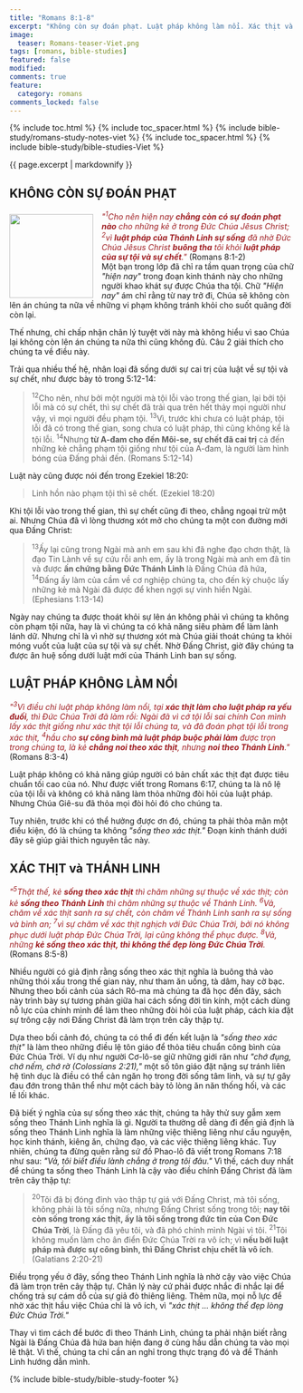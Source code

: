 ```yaml
---
title: "Romans 8:1-8"
excerpt: "Không còn sự đoán phạt. Luật pháp không làm nổi. Xác thịt và Thánh Linh."
image:
  teaser: Romans-teaser-Viet.png
tags: [romans, bible-studies]
featured: false
modified:
comments: true
feature:
  category: romans
comments_locked: false
---
```


{% include toc.html %}
{% include toc_spacer.html %}
{% include bible-study/romans-study-notes-viet %}
{% include toc_spacer.html %}
{% include bible-study/bible-studies-Viet %}

{{ page.excerpt | markdownify }}

## KHÔNG CÒN SỰ ĐOÁN PHẠT

<div>
<p>
<img alt src="http://vacsf.org/assets/images/Romans-teaser-Viet.png" style="border: 0px none; margin: 7px 15px 0px 0px; max-width: 100%; height: 148px; padding: 0px; float: left;">
    <span style="color: rgb(159, 29, 33);"><i>"<sup>1</sup>Cho nên hiện nay <strong>chẳng còn có sự đoán phạt nào</strong> cho những kẻ ở trong Ðức Chúa Jêsus Christ; <sup>2</sup>vì <strong>luật pháp của Thánh Linh sự sống</strong> đã nhờ Ðức Chúa Jêsus Christ <strong>buông tha</strong> tôi khỏi <strong>luật pháp của sự tội và sự chết</strong>."</i></span> (Romans 8:1-2)<br />Một bạn trong lớp đã chỉ ra tầm quan trọng của chữ <i>"hiện nay"</i> trong đoạn kinh thánh này cho những người khao khát sự được Chúa tha tội. Chữ <i>"Hiện nay"</i> ám chỉ rằng từ nay trở đi, Chúa sẽ không còn lên án chúng ta nữa về những vi phạm không tránh khỏi cho suốt quãng đời còn lại.</p>
</div>


Thế nhưng, chỉ chấp nhận chân lý tuyệt vời này mà không hiểu vì sao Chúa lại không còn lên án chúng ta nữa thì cũng không đủ. Câu 2 giải thích cho chúng ta về điều này.

Trải qua nhiều thế hệ, nhân loại đã sống dưới sự cai trị của luật về sự tội và sự chết, như được bày tỏ trong 5:12-14:

> <sup>12</sup>Cho nên, như bởi một người mà tội lỗi vào trong thế gian, lại bởi tội lỗi mà có sự chết, thì sự chết đã trải qua trên hết thảy mọi người như vậy, vì mọi người đều phạm tội.  <sup>13</sup>Vì, trước khi chưa có luật pháp, tội lỗi đã có trong thế gian, song chưa có luật pháp, thì cũng không kể là tội lỗi.  <sup>14</sup>Nhưng <strong>từ A-đam cho đến Môi-se, sự chết đã cai trị</strong> cả đến những kẻ chẳng phạm tội giống như tội của A-đam, là người làm hình bóng của Ðấng phải đến. (Romans 5:12-14)

Luật này cũng được nói đến trong Ezekiel 18:20:

> Linh hồn nào phạm tội thì sẽ chết.  (Ezekiel 18:20)

Khi tội lỗi vào trong thế gian, thì sự chết cũng đi theo, chẳng ngoại trừ một ai. Nhưng Chúa đã vì lòng thương xót mở cho chúng ta một con đường mới qua Đấng Christ:

> <sup>13</sup>Ấy lại cũng trong Ngài mà anh em sau khi đã nghe đạo chơn thật, là đạo Tin Lành về sự cứu rỗi anh em, ấy là trong Ngài mà anh em đã tin và được <strong>ấn chứng bằng Ðức Thánh Linh</strong> là Ðấng Chúa đã hứa,  <sup>14</sup>Ðấng ấy làm của cầm về cơ nghiệp chúng ta, cho đến kỳ chuộc lấy những kẻ mà Ngài đã được để khen ngợi sự vinh hiển Ngài. (Ephesians 1:13-14)

Ngày nay chúng ta được thoát khỏi sự lên án không phải vì chúng ta không còn phạm tội nữa, hay là vì chúng ta có khả năng siêu phàm để làm lành lánh dữ. Nhưng chỉ là vì nhờ sự thương xót mà Chúa giải thoát chúng ta khỏi móng vuốt của luật của sự tội và sự chết. Nhờ Đấng Christ, giờ đây chúng ta được ân huệ sống dưới luật mới của Thánh Linh ban sự sống.

## LUẬT PHÁP KHÔNG LÀM NỔI

<span style="color: rgb(159, 29, 33);">
<i>"<sup>3</sup>Vì điều chi luật pháp không làm nổi, tại <strong>xác thịt làm cho luật pháp ra yếu đuối</strong>, thì Ðức Chúa Trời đã làm rồi: Ngài đã vì cớ tội lỗi sai chính Con mình lấy xác thịt giống như xác thịt tội lỗi chúng ta, và đã đoán phạt tội lỗi trong xác thịt, <sup>4</sup>hầu cho <strong>sự công bình mà luật pháp buộc phải làm</strong> được trọn trong chúng ta, là kẻ <strong>chẳng noi theo xác thịt</strong>, nhưng <strong>noi theo Thánh Linh</strong>."</i></span> (Romans 8:3-4)

Luật pháp không có khả năng giúp người có bản chất xác thịt đạt được tiêu chuẩn tối cao của nó. Như được viết trong Romans 6:17, chúng ta là nô lệ của tội lỗi và không có khả năng làm thỏa những đòi hỏi của luật pháp. Nhưng Chúa Giê-su đã thỏa mọi đòi hỏi đó cho chúng ta.

Tuy nhiên, trước khi có thể hưởng được ơn đó, chúng ta phải thỏa mãn một điều kiện, đó là chúng ta không *"sống theo xác thịt."* Đoạn kinh thánh dưới đây sẽ giúp giải thich nguyên tắc này.

## XÁC THỊT và THÁNH LINH

<span style="color: rgb(159, 29, 33);">
<i>"<sup>5</sup>Thật thế, kẻ <strong>sống theo xác thịt</strong> thì chăm những sự thuộc về xác thịt; còn kẻ <strong>sống theo Thánh Linh</strong> thì chăm những sự thuộc về Thánh Linh.  <sup>6</sup>Vả, chăm về xác thịt sanh ra sự chết, còn chăm về Thánh Linh sanh ra sự sống và bình an;  <sup>7</sup>vì sự chăm về xác thịt nghịch với Ðức Chúa Trời, bởi nó không phục dưới luật pháp Ðức Chúa Trời, lại cũng không thể phục được.  <sup>8</sup>Vả, những <strong>kẻ sống theo xác thịt, thì không thể đẹp lòng Ðức Chúa Trời</strong>.</i></span> (Romans 8:5-8)

Nhiều người có giả định rằng sống theo xác thịt nghĩa là buông thả vào những thói xấu trong thế gian này, như tham ăn uống, tà dâm, hay cờ bạc. Nhưng theo bối cảnh của sách Rô-ma mà chúng ta đã học đến đây, sách này trình bày sự tương phản giữa hai cách sống đời tin kính, một cách dùng nỗ lực của chính mình để làm theo những đòi hỏi của luật pháp, cách kia đặt sự trông cậy nơi Đấng Christ đã làm trọn trên cây thập tự.

Dựa theo bối cảnh đó, chúng ta có thể đi đến kết luận là *"sống theo xác thịt"* là làm theo những điều lệ tôn giáo để thỏa tiêu chuẩn công bình của Đức Chúa Trời. Ví dụ như người Cơ-lô-se giữ những giới răn như *"chớ đụng, chớ nếm, chớ rờ (Colossians 2:21),"* một số tôn giáo đặt nặng sự tránh liên hệ tình dục là điều có thể cản ngăn họ trong đời sống tâm linh, và sự tự gây đau đớn trong thân thể như một cách bày tỏ lòng ăn năn thống hối, và các lề lối khác.

Đã biết ý nghĩa của sự sống theo xác thịt, chúng ta hãy thử suy gẫm xem sống theo Thánh Linh nghĩa là gì. Người ta thường dễ dàng đi đến giả định là sống theo Thánh Linh nghĩa là làm những việc thiêng liêng như cầu nguyện, học kinh thánh, kiêng ăn, chứng đạo, và các việc thiêng liêng khác. Tuy nhiên, chúng ta đừng quên rằng sứ đồ Phao-lô đã viết trong Romans 7:18 như sau: *"Vả, tôi biết điều lành chẳng ở trong tôi đâu."* Vì thế, cách duy nhất để chúng ta sống theo Thánh Linh là cậy vào điều chính Đấng Christ đã làm trên cây thập tự:

> <sup>20</sup>Tôi đã bị đóng đinh vào thập tự giá với Ðấng Christ, mà tôi sống, không phải là tôi sống nữa, nhưng Ðấng Christ sống trong tôi; <strong>nay tôi còn sống trong xác thịt, ấy là tôi sống trong đức tin của Con Ðức Chúa Trời</strong>, là Ðấng đã yêu tôi, và đã phó chính mình Ngài vì tôi.  <sup>21</sup>Tôi không muốn làm cho ân điển Ðức Chúa Trời ra vô ích; vì <strong>nếu bởi luật pháp mà được sự công bình, thì Ðấng Christ chịu chết là vô ích</strong>. (Galatians 2:20-21)

Điều trọng yếu ở đây, sống theo Thánh Linh nghĩa là nhờ cậy vào việc Chúa đã làm trọn trên cây thập tự. Chân lý này cứ phải được nhắc đi nhắc lại để chống trả sự cám dỗ của sự giả đò thiêng liêng. Thêm nữa, mọi nỗ lực để nhờ xác thịt hầu việc Chúa chỉ là vô ích, vì *"xác thịt ... không thể đẹp lòng Đức Chúa Trời."*

Thay vì tìm cách để bước đi theo Thánh Linh, chúng ta phải nhận biết rằng Ngài là Đấng Chúa đã hứa ban hiện đang ở cùng hầu dẫn chúng ta vào mọi lẽ thật. Vì thế, chúng ta chỉ cần an nghỉ trong thực trạng đó và để Thánh Linh hướng dẫn mình.

{% include bible-study/bible-study-footer %}

